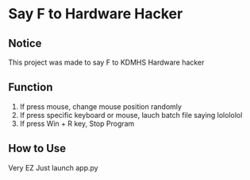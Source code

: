 # Say F to Hardware Hacker

## Notice

This project was made to say F to KDMHS Hardware hacker

## Function

1. If press mouse, change mouse position randomly
2. If press specific keyboard or mouse, lauch batch file saying lolololol
3. If press Win + R key, Stop Program

## How to Use

Very EZ Just launch app.py
